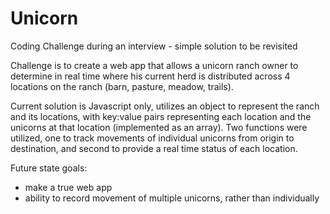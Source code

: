 # Unicorn
Coding Challenge during an interview - simple solution to be revisited


Challenge is to create a web app that allows a unicorn ranch owner to determine in real time where his current herd is distributed across 4 locations on the ranch (barn, pasture, meadow, trails).

Current solution is Javascript only, utilizes an object to represent the ranch and its locations, with key:value pairs representing each location and the unicorns at that location (implemented as an array). Two functions were utilized, one to track movements of individual unicorns from origin to destination, and second to provide a real time status of each location.

Future state goals:
 - make a true web app
 - ability to record movement of multiple unicorns, rather than individually
